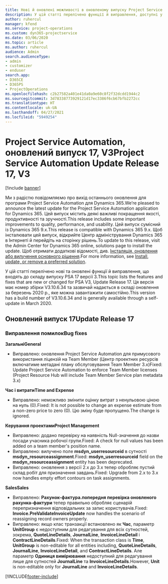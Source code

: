 ```yaml
---
title: Нові й оновлені можливості в оновленому випуску Project Service Automation 17 версії 3
description: У цій статті перелічено функції й виправлення, доступні у випуску Project Service Automation 17 версії 3.
author: ruhercul
manager: kfend
ms.service: project-operations
ms.custom: dyn365-projectservice
ms.date: 03/06/2020
ms.topic: article
ms.author: ruhercul
audience: Admin
search.audienceType:
- admin
- customizer
- enduser
search.app:
- D365CE
- D365PS
- ProjectOperations
ms.openlocfilehash: c2b27582a401e41da0a9e60c8f2f32dcdd1944c2
ms.sourcegitcommit: 3d78338773929121d17ec3386f6cb67bfb2272cc
ms.translationtype: HT
ms.contentlocale: uk-UA
ms.lasthandoff: 04/27/2021
ms.locfileid: "5949254"
---
```

# <a name="project-service-automation-update-release-17-v3"></a><span data-ttu-id="4dc0c-103">Project Service Automation, оновлений випуск 17, V3</span><span class="sxs-lookup"><span data-stu-id="4dc0c-103">Project Service Automation Update Release 17, V3</span></span>

[!include [banner](../includes/psa-now-project-operations.md)]

<span data-ttu-id="4dc0c-104">Ми з радістю повідомляємо про вихід останнього оновлення для програми Project Service Automation для Dynamics 365.</span><span class="sxs-lookup"><span data-stu-id="4dc0c-104">We’re pleased to announce the latest update for the Project Service Automation application for Dynamics 365.</span></span> <span data-ttu-id="4dc0c-105">Цей випуск містить деякі важливі покращення якості, продуктивності та зручності.</span><span class="sxs-lookup"><span data-stu-id="4dc0c-105">This release includes some important improvements to quality, performance, and usability.</span></span>  <span data-ttu-id="4dc0c-106">Цей випуск сумісний із Dynamics 365 9.x.</span><span class="sxs-lookup"><span data-stu-id="4dc0c-106">This release is compatible with Dynamics 365 9.x.</span></span> <span data-ttu-id="4dc0c-107">Щоб інсталювати цей випуск, відкрийте Центр адміністрування Dynamics 365 в Інтернеті й перейдіть на сторінку рішень.</span><span class="sxs-lookup"><span data-stu-id="4dc0c-107">To update to this release, visit the Admin Center for Dynamics 365 online, solutions page to install the update.</span></span> <span data-ttu-id="4dc0c-108">Щоб отримати додаткові відомості, див. [Інсталяція, оновлення або вилучення основного рішення](/power-platform/admin/install-remove-preferred-solution).</span><span class="sxs-lookup"><span data-stu-id="4dc0c-108">For more information, see [Install, update, or remove a preferred solution](/power-platform/admin/install-remove-preferred-solution).</span></span>

<span data-ttu-id="4dc0c-109">У цій статті перелічено нові та оновлені функції й виправлення, що входять до складу випуску PSA 17 версії 3.</span><span class="sxs-lookup"><span data-stu-id="4dc0c-109">This topic lists the features and fixes that are new or changed for PSA V3, Update Release 17.</span></span> <span data-ttu-id="4dc0c-110">Ця версія має номер збірки V3.10.6.34 та зазвичай надається в складі оновлення за березень 2020 р., яке можна завантажити самостійно.</span><span class="sxs-lookup"><span data-stu-id="4dc0c-110">This version has a build number of V3.10.6.34 and is generally available through a self-update in March 2020.</span></span>


## <a name="update-release-17"></a><span data-ttu-id="4dc0c-111">Оновлений випуск 17</span><span class="sxs-lookup"><span data-stu-id="4dc0c-111">Update Release 17</span></span>

### <a name="bug-fixes"></a><span data-ttu-id="4dc0c-112">Виправлення помилок</span><span class="sxs-lookup"><span data-stu-id="4dc0c-112">Bug fixes</span></span>

<span data-ttu-id="4dc0c-113">**Загальні**</span><span class="sxs-lookup"><span data-stu-id="4dc0c-113">**General**</span></span>

- <span data-ttu-id="4dc0c-114">Виправлено: оновлення Project Service Automation для примусового використання ліцензій на Team Member (Центр проектних ресурсів включатиме метадані плану обслуговування Team Member 3.x)</span><span class="sxs-lookup"><span data-stu-id="4dc0c-114">Fixed: Update Project Service Automation to enforce Team Member licenses (Project Resource Hub will include Team Member Service plan metadata 3.x)</span></span>
 
<span data-ttu-id="4dc0c-115">**Час і витрати**</span><span class="sxs-lookup"><span data-stu-id="4dc0c-115">**Time and Expense**</span></span>

- <span data-ttu-id="4dc0c-116">Виправлено: неможливо змінити оцінку витрат з ненульовою ціною на нуль (0).</span><span class="sxs-lookup"><span data-stu-id="4dc0c-116">Fixed: It is not possible to change an expense estimate from a non-zero price to zero (0).</span></span> <span data-ttu-id="4dc0c-117">Цю зміну буде пропущено.</span><span class="sxs-lookup"><span data-stu-id="4dc0c-117">The change is ignored.</span></span>

<span data-ttu-id="4dc0c-118">**Керування проектами**</span><span class="sxs-lookup"><span data-stu-id="4dc0c-118">**Project Management**</span></span>

- <span data-ttu-id="4dc0c-119">Виправлено: додано перевірку на наявність Null-значення до назви посади учасника робочої групи.</span><span class="sxs-lookup"><span data-stu-id="4dc0c-119">Fixed: A check for null values has been added on a team member's position name.</span></span>
- <span data-ttu-id="4dc0c-120">Виправлено: вилучено поле **msdyn_userresourceid** в сутності **msdyn_resourceassignment**.</span><span class="sxs-lookup"><span data-stu-id="4dc0c-120">Fixed: **msdyn_userresourceid** field on the **msdyn_resourceassignment** entity has been deprecated.</span></span>
- <span data-ttu-id="4dc0c-121">Виправлено: оновлення з версії 2.x до 3.x тепер обробляє пустий склад робіт для призначення завдань.</span><span class="sxs-lookup"><span data-stu-id="4dc0c-121">Fixed: Upgrade from 2.x to 3.x now handles empty effort contours on task assignments.</span></span>

<span data-ttu-id="4dc0c-122">**Sales**</span><span class="sxs-lookup"><span data-stu-id="4dc0c-122">**Sales**</span></span>

- <span data-ttu-id="4dc0c-123">Виправлено: **Рахунок-фактура.попередня перевірка оновленого рахунка-фактури** тепер правильно обробляє сценарій перепризначення відповідальних за запис користувачів.</span><span class="sxs-lookup"><span data-stu-id="4dc0c-123">Fixed: **Invoice.PreValidateInvoiceUpdate** now handles the scenario of reassigning record owners properly.</span></span>
- <span data-ttu-id="4dc0c-124">Виправлено: якщо клас транзакції встановлено як **Час**, параметр **UnitGroup** є недоступним для редагування для всіх сутностей, зокрема, **QuoteLineDetails**, **JournalLine**, **InvoiceLineDetail** і **ContractLineDetails**.</span><span class="sxs-lookup"><span data-stu-id="4dc0c-124">Fixed: When the transaction class is **Time**, **UnitGroup** is non-editable for all entities including, **QuoteLineDetails**, **JournalLine**, **InvoiceLineDetail**, and **ContractLineDetails**.</span></span> <span data-ttu-id="4dc0c-125">Але параметр **Одиниця вимірювання** недоступний для редагування лише для сутностей **JournalLine** та **InvoiceLineDetails**.</span><span class="sxs-lookup"><span data-stu-id="4dc0c-125">However, **Unit** is non-editable only for **JournalLine** and **InvoiceLineDetails**.</span></span>




[!INCLUDE[footer-include](../includes/footer-banner.md)]